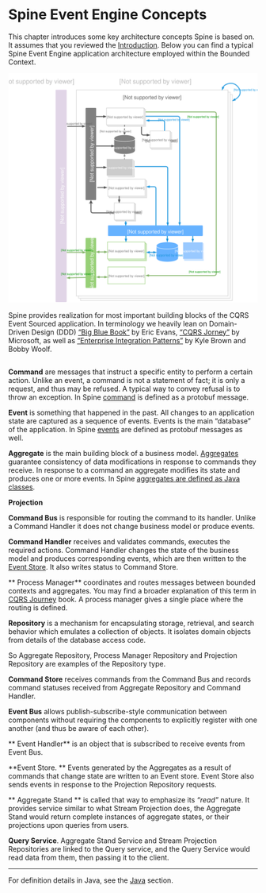   

# Spine Event Engine Concepts

This chapter introduces some key architecture concepts Spine is based on. It assumes that you reviewed the [Introduction](README.md).
Below you can find a typical Spine Event Engine application architecture employed within the Bounded Context.


![Spine Event Engine Diagram](Diagram-SpineEventEngine.svg)

Spine provides realization for most important building blocks of the CQRS Event Sourced application. In terminology we heavily lean on Domain-Driven Design (DDD) [“Big Blue Book”](http://www.amazon.com/Domain-Driven-Design-Tackling-Complexity-Software/dp/0321125215) by Eric Evans, [“CQRS Jorney”](https://msdn.microsoft.com/en-us/library/jj554200.aspx) by Microsoft, as well as [“Enterprise Integration Patterns”](http://www.amazon.com/o/asin/0321200683/ref=nosim/enterpriseint-20) by Kyle Brown and Bobby Woolf. 

## 

**Command** are messages that instruct a specific entity to perform a certain action. Unlike an event, a command is not a statement of fact; it is only a request, and thus may be refused. A typical way to convey refusal is to throw an exception. In Spine [command](/java/commands.md) is defined as a protobuf message.

**Event** is something that happened in the past.
All changes to an application state are captured as a sequence of events. Events is the main “database” of the application. In Spine [events](/java/event.md) are defined as protobuf messages as well.

**Aggregate** is the main building block of a business model. [Aggregates](https://www.wikiwand.com/en/Aggregate) guarantee consistency of data modifications in response to commands they receive. In response to a command an aggregate modifies its state and produces one or more events. In Spine [aggregates are defined as Java classes](/java/aggregate.md).

**Projection**

**Command Bus** is responsible for routing the command to its handler. Unlike a Command Handler it does not change business model or produce events.

**Command Handler** receives and validates commands, executes the required actions.
Command Handler changes the state of the business model and produces corresponding events, which are then written to the [Event Store](#eventstore). It also writes status to Command Store.


** Process Manager** coordinates and routes messages between bounded contexts and aggregates. You may find a broader explanation of this term  in [CQRS Journey](https://msdn.microsoft.com/en-us/library/jj591569.aspx) book. A process manager gives a single place where the routing is defined.

**Repository** is a mechanism for encapsulating storage, retrieval, and search behavior which emulates a collection of objects. It isolates domain objects from details of the database access code. 

So Aggregate Repository, Process Manager Repository and Projection Repository are examples of the  Repository type. 

**Command Store** receives commands from the Command Bus and records command statuses received from Aggregate Repository and Command Handler.

**Event Bus** allows publish-subscribe-style communication between components without requiring the components to explicitly register with one another (and thus be aware of each other).

** Event Handler** is an object that is subscribed to receive events from Event Bus.

<a name = "eventstore"></a>
**Event Store. ** Events generated by the Aggregates as a result of commands that change state are written to an Event store. Event Store also sends events in response to the Projection Repository requests.

  ** Aggregate Stand ** is called that way to emphasize its _“read”_ nature. It provides service similar to what Stream Projection does, the Aggregate Stand would return complete instances of aggregate states, or their projections upon queries from users.

**Query Service**. Aggregate Stand Service and Stream Projection Repositories are linked to the Query service, and the Query Service would read data from them, then passing it to the client.

___

For definition details in Java, see the [Java](/java/README.md) section.
